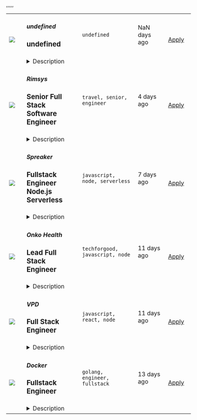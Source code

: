 <table><tr>
            <td width="100" height="100" rowspan="2">
                <img src=undefined>
            </td>
            <td width="300">
                <h5>undefined</h5>
                <h3>undefined</h3>
            </td>
            <td width="300">
                <code>undefined</code>
            </td>
            <td width="200">
            <text>NaN days ago</text>
            </td>
            <td width="100" rowspan="2">
            <a href=undefined align="right" target="_blank">Apply</a>
            </td>
        </tr>
        <tr>
            <td colspan="3">
            <details><summary>Description</summary>
            undefined
            </details>
            </td>
        </tr>,<tr>
            <td width="100" height="100" rowspan="2">
                <img src=https://remoteok.com/assets/img/jobs/4d969d11e59b595b9e1a6292fd5598611657231204.png>
            </td>
            <td width="300">
                <h5>Rimsys</h5>
                <h3>
					Senior Full Stack Software Engineer				</h3>
            </td>
            <td width="300">
                <code>travel, senior, engineer</code>
            </td>
            <td width="200">
            <text>4 days ago</text>
            </td>
            <td width="100" rowspan="2">
            <a href=https://remoteOK.com/jobs/111575 align="right" target="_blank">Apply</a>
            </td>
        </tr>
        <tr>
            <td colspan="3">
            <details><summary>Description</summary>
            Rimsys is on a mission to improve global health.  Our Regulatory Information Management (RIM) software digitizes and automates regulatory activities, helping MedTech companies establish and secure global compliance and bring life-saving products to market more quickly. Rimsys is headquartered in Pittsburgh, PA (position can be in-office, hybrid or remote) and is growing rapidly with an expanding list of large enterprise customers.We are extraordinarily proud of the company we've built so far not to mention humbled to be recognized as a Best Place to Work in Pittsburgh.  Our people are Rimsys' biggest competitive advantage and we'll continue to invest in our team and people-first culture.The OpportunityAs theÂ Senior Full Stack Software EngineerÂ at Rimsys, you will be responsible for contributing towards designing, developing and maintaining our application enhancement efforts at various layers of our platform.  You will be responsible for the establishment and maintenance of the Rimsys Software System.  Reporting directly to our Director of Engineering, you will work closely with internal and external resources and function as a Software Engineer on a multi-functional team.  Position LocationThis role is available in the following locations: Pittsburgh, PA, Hybrid or RemoteTime Zone RequirementsOur team operates on the East Coast time zone.Travel RequirementsOur team has regular on-site collaboration sessions. Â These occur one week per year at our Pittsburgh office. Â If you need to travel to attend this session, Rimsys will cover travel related expenses.Â BenefitsBenefits available to Rimsys team members include, but are not limited to:- Flexible working options (in our Pittsburgh office, remote or hybrid)- Competitive Compensation (base + bonus + equity)- Comprehensive medical, dental and vision coverage- Training and resources for personal and career growth - Life insurance benefits- 401(k) plan- Generous vacation policy (Unlimited PTO with a minimum 2 weeks OOO) - Weekly social events - Convenient office location with on-site parking for team members in our Pittsburgh officeRimsys is a proud Equal Opportunity Employer.  We are committed to embracing diversity and inclusion in our hiring practices and our employees' experience.  We celebrate all cultures, backgrounds perspectives and experiences and know that we can only become better together.
            </details>
            </td>
        </tr>,<tr>
            <td width="100" height="100" rowspan="2">
                <img src=https://remoteOK.com/assets/img/jobs/e85e991ed635f27762cf25b475ca3f141656946549.png>
            </td>
            <td width="300">
                <h5>Spreaker</h5>
                <h3>
					Fullstack Engineer Node.js Serverless				</h3>
            </td>
            <td width="300">
                <code>javascript, node, serverless</code>
            </td>
            <td width="200">
            <text>7 days ago</text>
            </td>
            <td width="100" rowspan="2">
            <a href=https://remoteOK.com/jobs/111505 align="right" target="_blank">Apply</a>
            </td>
        </tr>
        <tr>
            <td colspan="3">
            <details><summary>Description</summary>
            <div class="entry-content"><h1>What is this job position about?</h1><p>The podcast revolution needs smart, innovative problem solvers who are quick on their feet. Do you want to help content creators and advertisers get heard amongst the vast ocean of the podcasting world? We connect these two worlds, enabling them to benefit from one another.</p><p><strong>Our global podcast hosting network delivers more than 300 million listens per month across four continents</strong>, enabling more than 50 thousand podcast producers to get heard and create successful podcasts.</p><p>Weâre looking for a talented and passionate engineer to work on our platform and products. Youâll work with our team of engineers to build, improve and maintain our web applications, our APIs, and other applications built using web technologies.</p><p>You will learn how to build and operate a distributed system composed of large and micro services. You will continuously learn new technologies and keep up with the fast-pace of our industry, making sure that you never feel like youâre stuck on old and boring projects.</p><p>Youâll be asked to organize your time, plan your work and be a team player. We expect you to take ownership of the systems you build, and that means:</p><ul><li>Youâre responsible for the operational health of your services. The work is not done just because the code is merged to master.</li><li>Youâre empowered and encouraged to fix operational issues and make sure the technology powering our platform and products evolves as the industry moves forward.</li></ul><h1>What boxes do you need to tick to apply for this position?</h1><p>These are the essentials:</p><ul><li>You are fluent in English (both verbal and written)</li><li>You live in a European time zone (CET-2/CET+2)</li><li>You have proven, long-term experience in building applications with Node.js</li><li>You are familiar with build automation, TDD and continuous integration</li><li>You know how to deal with SQL databases and key-value data storages</li></ul><p>This is what will get you some bonus points:</p><ul><li>You built and operated services based on AWS Lambda and Serverless architectural patterns</li><li>You worked in the AdTech or Podcasting industry</li><li>You are familiar with PostgreSQL, DynamoDB, Redis</li><li>You are familiar with Docker and Jenkins</li></ul><div><a class="typeform-share button" href="https://form.typeform.com/to/Lvt2BTik?utm_source=careers&amp;utm_medium=blog&amp;utm_campaign&amp;utm_term&amp;utm_content&amp;typeform-medium=embed-snippet"></a></div><div class="alignfull"><div class="entry-content"><h1>What do we offer?</h1><p>This is the package we offer to everyone working at Spreaker:</p><ul><li>Contract: a traditional employment contract if your country of residence is Italy (where Spreaker has a local branch office), or an open-ended consulting agreement if you live in another European country. In both cases, you get the exact same benefits described below.</li><li>Laptop: a powerful M1 Macbook Pro to never feel you're wasting your time waiting for your computer to do what you need.</li><li>Work-From-Home budget: an initial â¬1000 to buy everything you need to work from home, followed by a â¬250 yearly budget for further upgrades.</li><li>Training budget: in addition to the internal training activities the company provides, you get â¬1200 on a yearly basis to spend to improve your skills. This budget can be used for example to buy conference tickets, books, attend workshops, or even pay for English lessons.</li><li>Paid time off: in addition a company-chosen 2 weeks to cover for traditional holidays, each year you also get 6 additional weeks to use however you like. We encourage everyone to use them in full and enjoy their time off to recharge their batteries.</li><li>Flexible hours: while we look for a significant overlap in working hours to maximize team collaboration, there's no fixed "working hours" at Spreaker. Whether you need walk the dog, go to the post office or simply enjoy spending an extra hour in bed in the morning, we've got you covered.</li><li>Bonus policy: a yearly bonus based on company performance, adding up to an extra 10% of the yearly compensation if the expected company growth is met or exceeded.</li></ul></div></div><div><a class="typeform-share button" href="https://form.typeform.com/to/Lvt2BTik?utm_source=careers&amp;utm_medium=blog&amp;utm_campaign&amp;utm_term&amp;utm_content&amp;typeform-medium=embed-snippet"></a></div></div>
            </details>
            </td>
        </tr>,<tr>
            <td width="100" height="100" rowspan="2">
                <img src=https://remoteOK.com/assets/img/jobs/b352384b1f2b88a270647a879e90134c1656602517.jpg>
            </td>
            <td width="300">
                <h5>Onko Health</h5>
                <h3>
					Lead Full Stack Engineer				</h3>
            </td>
            <td width="300">
                <code>techforgood, javascript, node</code>
            </td>
            <td width="200">
            <text>11 days ago</text>
            </td>
            <td width="100" rowspan="2">
            <a href=https://remoteOK.com/jobs/111474 align="right" target="_blank">Apply</a>
            </td>
        </tr>
        <tr>
            <td colspan="3">
            <details><summary>Description</summary>
            <p dir="ltr">Onko Health is hiring a full-stack engineer for our cancer support platform, becoming technical lead for our all-new team.</p><p dir="ltr">Weâre a healthtech scaleup company. Our app blends remote support and coaching from expert oncology practitioners with self-help approaches, backed by a data handling platform. We serve a number of UK healthcare providers and NHS trusts, delivering improved outcomes for patient health and care giving. We're preparing to bring development in-house, with a new engineering team to deliver upon our ambitious growth plans.Â <strong></strong></p><p dir="ltr">With guidance from our VP of Product &amp; Engineering you'll help define, design and build the evolution of our clinician-facing web application, the platform, and integration with our patient-facing mobile app, as well as influencing our culture and methods.<strong></strong></p><p dir="ltr">Because of the need to deliver scheduled features, fix bugs, and respond to the needs of newly onboarded customers, weâre looking for someone who is comfortable working with users, and offshore colleagues while we form a new team, and who still relishes lots of hands-on work.<strong></strong></p><p dir="ltr">We place equal emphasis on front and back-end, being particularly mindful of quality, resilience, and data security.<strong></strong></p><p dir="ltr"><br /></p><p dir="ltr"><strong>Once up to speed, your remit may include</strong><strong></strong></p><ul><li dir="ltr">Owning the architecture and code base of our web application and back-end</li><li dir="ltr">Setting the technical direction and writing clean, robust code to provide a secure, scalable and reliable platform</li><li dir="ltr">Exploring algorithmic methods in data science, for improved health and care outcomes</li><li dir="ltr">Working with our VP on roadmap, deliverables and hiring aims</li><li dir="ltr">Collaborating with our with our multidisciplinary team to take product features from concept to delivery, integrated with our mobile app</li><li dir="ltr">Keeping up to date with trends in software development, technology and healthtech</li><li dir="ltr">Upholding compliance, regulation, data and accessibility requirements</li><li dir="ltr">Mentoring junior staff, imparting best practices</li><li dir="ltr">Overseeing third level support, troubleshooting and root cause analysis</li><li dir="ltr">Establishing CI/CD pipelines, and shaping a DevOps approach</li><li dir="ltr">Evolving our development culture, methods and tooling</li><li dir="ltr">Automating tests and upholding quality</li></ul><p><strong><br /></strong></p><p dir="ltr"><strong>We're looking for</strong><strong></strong></p><ul><li dir="ltr">Someone with broad full-stack engineering abilities</li><li dir="ltr">Excellent technical understanding of software engineering and data security principles</li><li dir="ltr">Comfortable with architecting web applications - or ready to grow into thisÂ </li><li dir="ltr">Technology agnostic and adept with Node.js, plus a modern JS framework (we're currently using Angular) and/or TypeScript</li><li dir="ltr">A good understanding of front-end technologies such as HTML5 and CSS3</li><li dir="ltr">Skilled in API developmentÂ </li><li dir="ltr">Appreciation for documentation, quality and best practice</li><li dir="ltr">Experience with Git/GitHub, and running CI/CD pipelines</li><li dir="ltr">Good technical familiarity with AWS Cloud services</li><li dir="ltr">Competent with SQL and MySQL/similar admin</li><li dir="ltr">A pragmatic application of Agile (both Scrum &amp; Kanban) methodologies</li></ul><p><strong><br /></strong></p><p dir="ltr"><strong>You may also bring - or like to gain - skills or knowledge around</strong><strong></strong></p><p dir="ltr">Influencing architecture, technology choice | mobile app development - e.g. Swift, Firebase | secure coding practises, OWASP Top 10 | DevOps culture, pipeline automation | offshore collaboration, onshoring | mentoring engineers | Lean | algorithms and data science | establishing ETL pipelines and querying data warehouses</p><p dir="ltr"><br /></p><p dir="ltr"><strong>Salary and benefits</strong><strong></strong></p><ul><li dir="ltr">Â£70,000 - Â£80,000 - reviewed at six months - we're keeping an open mind</li><li dir="ltr">Share scheme for formative team members (once proven value to the business)</li><li dir="ltr">25 days holiday (plus bank holidays) and 5 days unpaid leave</li><li dir="ltr">Flexible working practices - tell us what you need - e.g. optional four day week</li><li dir="ltr">Personal development plan that you can shape, with budget for related training/certifications<br /></li></ul><p dir="ltr"><br /></p><p dir="ltr"><strong>About us</strong><strong></strong></p><p dir="ltr">Founded in 2017 by a cancer care nurse and a cancer care surgeon, we're a team of engineers, designers, health coaches, and medical professionals, building the first digital health coaching service for people affected by cancer. It is clinically proven to lead to faster recovery, better quality of life and sustained health benefits. The work we do has a real impact on peopleâs lives, and we are on a journey to transform the lives of people affected by cancer. https://onkohealth.co.uk/</p><p dir="ltr"><br /></p><p dir="ltr"><strong>Location: fully remote, within the UK only. We'll get-together in person in London, from time-to-time, monthly at most, and with good notice.</strong></p><p dir="ltr"><br /></p><p dir="ltr">RECRUITERS: Onko Health has selected techfolk as its exclusive recruitment partner for this position and cold calling or speculative applications are not welcomed.</p><p><br /></p>
            </details>
            </td>
        </tr>,<tr>
            <td width="100" height="100" rowspan="2">
                <img src=https://remoteOK.com/assets/img/jobs/44f804b00fd0f6b237ccd022c33e459c1656602049.png>
            </td>
            <td width="300">
                <h5>VPD</h5>
                <h3>
					Full Stack Engineer				</h3>
            </td>
            <td width="300">
                <code>javascript, react, node</code>
            </td>
            <td width="200">
            <text>11 days ago</text>
            </td>
            <td width="100" rowspan="2">
            <a href=https://remoteOK.com/jobs/111473 align="right" target="_blank">Apply</a>
            </td>
        </tr>
        <tr>
            <td colspan="3">
            <details><summary>Description</summary>
            <p dir="ltr">VPD is hiring a remote full-stack engineer to help develop and implement our groundbreaking cloud solution, contributing across all aspects of our app, its data, architecture and deployment.<strong></strong></p><p dir="ltr">Weâre a well-funded scaleup (no VC money) with big plans to revolutionise legal pricing: our software aims to bring an end to law firms overcharging clients, arbitrary pricing, and other bad practices that have existed for years.<strong></strong></p><p dir="ltr">Our two directors are recognised world authorities in this domain, we are recognised suppliers to Thomson Reuters and Aderant Legal Software. We've successfully onboarded one of the world's largest legal teams and we're now busy preparing to deploy to some of the top 100 law firms in the UK and abroad.<strong></strong></p><p dir="ltr">Our app is powered by React, with Apollo Client for its GraphQL queries and mutations. It leverages Ant Design as the UI framework, upon which we build a mixture of UI components; some simple, some complex.Â </p><p dir="ltr">On the back-end, we're using PostgreSQL as our RDS, TypeORM as our ORM, TypeGraphQL to define the API schema, and Apollo Server to deliver the GraphQL.<strong></strong></p><p dir="ltr">Both our front and back ends are coded in TypeScript. We believe in end-to-end testing and have therefore used Playwright to handle an automated E2E test script which runs before deployments.<strong></strong></p><p dir="ltr">The work is varied, challenging, and we place equal emphasis on front and back-end; we need to deliver scheduled features, fix bugs, and respond to the needs of newly onboarded firms.</p><p><strong><br /></strong></p><p dir="ltr"><strong>Qualities and skills soughtÂ </strong></p><ul><li dir="ltr">A good technical understanding of software engineering principlesÂ </li><li dir="ltr">Adept with React, TypeScript, Node.js, PostgreSQL and GraphQL</li><li dir="ltr">Proficient with SQL, TypeORM or similar</li><li dir="ltr">An interest in upholding data security principles and helping us choose and implement effective application architectures</li><li dir="ltr">Ability to unpack complex requirements</li><li dir="ltr">A collaborative, adaptable, user-centred approach</li></ul><p><strong><br /></strong></p><p dir="ltr"><strong>You may also bring - or like to learn within the role</strong></p><p dir="ltr">Ant Design | TypeORM | TypeGraphQL | Apollo Client | Apollo Server | Java | CircleCI | Heroku | Auth0 | AWS | TDD | Agile | Domain-driven design (DDD) | data modelling | integration patterns</p><p><strong><br /></strong></p><p dir="ltr"><strong>Salary and benefits</strong><strong></strong></p><ul><li dir="ltr">Â£70,000 - Â£90,000 - reviewed at six months - we're keeping an open mind</li><li dir="ltr">Share scheme for formative team members (once proven value to the business)</li><li dir="ltr">25 days holiday, plus public holidays and a day for your birthday</li><li dir="ltr">Flexible working practices - tell us what you need</li><li dir="ltr">Personal development plan that you can shape, with budget for related training/certifications<strong><br /><br /></strong></li></ul><p dir="ltr"><strong>About us</strong><strong></strong></p><p dir="ltr">VPD has developed groundbreaking software that enables law firms to better understand and fairly price their fees. We are the authority for legal pricing and our software has attracted the attention of the largest firms in numerous countries, with a number of partnerships and customers signed.Â <strong></strong></p><p dir="ltr">We're now strengthening our fully-remote development team, offering a culture where you will work under your own initiative towards common goals. It's an opportunity to be a formative team member, joining a friendly flat-structured team that operates without ego, and to grow and improve together. https://www.vpd.law</p><p><strong><br /></strong></p><p dir="ltr"><strong>Location: fully remote, within the UK only</strong></p><p><strong><br /></strong></p><p dir="ltr">Even if your CV isn't ready, please talk with Vittoria to find out more:</p><p><strong><br /></strong></p><p dir="ltr">0117 318 2447 | vittoria@vpd.law</p><p><strong><br /></strong></p><p dir="ltr">RECRUITERS: Cold calling or speculative applications are not welcomed.</p><p><br /></p>
            </details>
            </td>
        </tr>,<tr>
            <td width="100" height="100" rowspan="2">
                <img src=https://remoteOK.com/assets/logo-square.png>
            </td>
            <td width="300">
                <h5>Docker</h5>
                <h3>
					Fullstack Engineer				</h3>
            </td>
            <td width="300">
                <code>golang, engineer, fullstack</code>
            </td>
            <td width="200">
            <text>13 days ago</text>
            </td>
            <td width="100" rowspan="2">
            <a href=https://remoteOK.com/jobs/111456 align="right" target="_blank">Apply</a>
            </td>
        </tr>
        <tr>
            <td colspan="3">
            <details><summary>Description</summary>
            Palo Alto, United States - Fullstack Engineer (Business Enablement)Location: Canada, Mexico, United StatesDocker is a remote-first company with employees across Europe and the Americas. This means we value transparency and asynchronous communication, but also understand that meeting in perso...
            </details>
            </td>
        </tr></table>